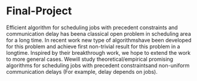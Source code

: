 # Final-Project

Efficient algorithm for scheduling jobs with precedent constraints and communication delay has beena classical open problem in scheduling area for a long time. In recent work new type of algorithmshave been developed for this problem and achieve first non-trivial result for this problem in a longtime. Inspired by their breakthrough work, we hope to extend the work to more general cases. Wewill study theoretical/empirical promising algorithms for scheduling jobs with precedent constraintsand non-uniform communication delays (For example, delay depends on jobs).
